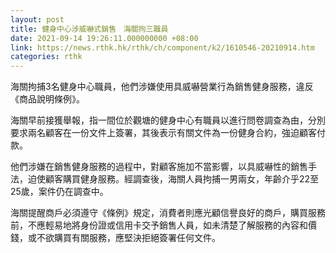 ```yaml
---
layout: post
title: 健身中心涉威嚇式銷售　海關拘三職員
date: 2021-09-14 19:26:11.000000000 +08:00
link: https://news.rthk.hk/rthk/ch/component/k2/1610546-20210914.htm
categories: rthk
---
```


海關拘捕3名健身中心職員，他們涉嫌使用具威嚇營業行為銷售健身服務，違反《商品說明條例》。

海關早前接獲舉報，指一間位於觀塘的健身中心有職員以進行問卷調查為由，分別要求兩名顧客在一份文件上簽署，其後表示有關文件為一份健身合約，強迫顧客付款。

他們涉嫌在銷售健身服務的過程中，對顧客施加不當影響，以具威嚇性的銷售手法，迫使顧客購買健身服務。經調查後，海關人員拘捕一男兩女，年齡介乎22至25歲，案件仍在調查中。

海關提醒商戶必須遵守《條例》規定，消費者則應光顧信譽良好的商戶，購買服務前，不應輕易地將身份證或信用卡交予銷售人員，如未清楚了解服務的內容和價錢，或不欲購買有關服務，應堅決拒絕簽署任何文件。
